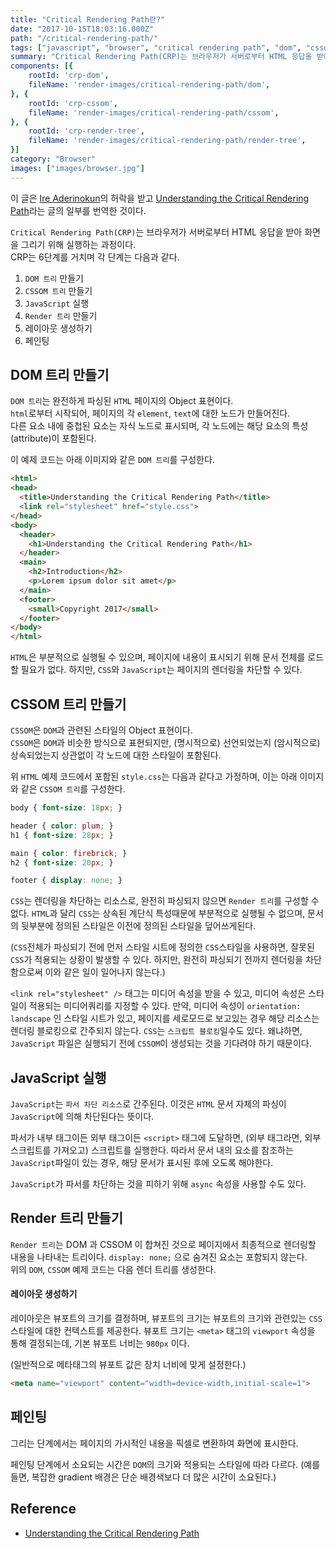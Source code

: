 ```yaml
---
title: "Critical Rendering Path란?"
date: "2017-10-15T18:03:16.000Z"
path: "/critical-rendering-path/"
tags: ["javascript", "browser", "critical rendering path", "dom", "cssom"]
summary: "Critical Rendering Path(CRP)는 브라우저가 서버로부터 HTML 응답을 받아 화면을 그리기 위해 실행하는 과정이다."
components: [{
	rootId: 'crp-dom',
	fileName: 'render-images/critical-rendering-path/dom',
}, {
	rootId: 'crp-cssom',
	fileName: 'render-images/critical-rendering-path/cssom',
}, {
	rootId: 'crp-render-tree',
	fileName: 'render-images/critical-rendering-path/render-tree',
}]
category: "Browser"
images: ["images/browser.jpg"]
---
```


이 글은 [Ire Aderinokun](https://ireaderinokun.com/)의 허락을 받고
[Understanding the Critical Rendering Path](https://bitsofco.de/understanding-the-critical-rendering-path/)라는 글의 일부를 번역한 것이다.

`Critical Rendering Path(CRP)`는 브라우저가 서버로부터 HTML 응답을 받아 화면을 그리기 위해 실행하는 과정이다.<br />
CRP는 6단계를 거치며 각 단계는 다음과 같다.

1. `DOM 트리` 만들기
2. `CSSOM 트리` 만들기
3. `JavaScript` 실행
4. `Render 트리` 만들기
5. 레이아웃 생성하기
6. 페인팅

## DOM 트리 만들기

`DOM 트리`는 완전하게 파싱된 `HTML` 페이지의 Object 표현이다.<br />
`html`로부터 시작되어, 페이지의 각 `element`, `text`에 대한 노드가 만들어진다.<br />
다른 요소 내에 중첩된 요소는 자식 노드로 표시되며, 각 노드에는 해당 요소의 특성(attribute)이 포함된다.

이 예제 코드는 아래 이미지와 같은 `DOM 트리`를 구성한다.

```html
<html>
<head>
  <title>Understanding the Critical Rendering Path</title>
  <link rel="stylesheet" href="style.css">
</head>
<body>
  <header>
    <h1>Understanding the Critical Rendering Path</h1>
  </header>
  <main>
    <h2>Introduction</h2>
    <p>Lorem ipsum dolor sit amet</p>
  </main>
  <footer>
    <small>Copyright 2017</small>
  </footer>
</body>
</html>
```

<div class="render-image" id="crp-dom"></div>

`HTML`은 부분적으로 실행될 수 있으며, 페이지에 내용이 표시되기 위해 문서 전체를 로드할 필요가 없다.
하지만, `CSS`와 `JavaScript`는 페이지의 렌더링을 차단할 수 있다.

## CSSOM 트리 만들기

`CSSOM`은 `DOM`과 관련된 스타일의 Object 표현이다.<br />
`CSSOM`은 `DOM`과 비슷한 방식으로 표현되지만, (명시적으로) 선언되었는지 (암시적으로) 상속되었는지 상관없이 각 노드에 대한 스타일이 포함된다.

위 `HTML` 예제 코드에서 포함된 `style.css`는 다음과 같다고 가정하며, 이는 아래 이미지와 같은 `CSSOM 트리`를 구성한다.

```css
body { font-size: 18px; }

header { color: plum; }
h1 { font-size: 28px; }

main { color: firebrick; }
h2 { font-size: 20px; }

footer { display: none; }
```

<div class="render-image" id="crp-cssom"></div>

`CSS`는 렌더링을 차단하는 리소스로, 완전히 파싱되지 않으면 `Render 트리`를 구성할 수 없다.
`HTML`과 달리 `CSS`는 상속된 계단식 특성때문에 부분적으로 실행될 수 없으며, 문서의 뒷부분에 정의된 스타일은 이전에 정의된 스타일을 덮어쓰게된다.

(`CSS`전체가 파싱되기 전에 먼저 스타일 시트에 정의한 `CSS`스타일을 사용하면, 잘못된 `CSS`가 적용되는 상황이 발생할 수 있다.
하지만, 완전히 파싱되기 전까지 렌더링을 차단함으로써 이와 같은 일이 일어나지 않는다.)

`<link rel="stylesheet" />` 태그는 미디어 속성을 받을 수 있고, 미디어 속성은 스타일이 적용되는 미디어쿼리를 지정할 수 있다.
만약, 미디어 속성이 `orientation: landscape` 인 스타일 시트가 있고, 페이지를 세로모드로 보고있는 경우 해당 리소스는 렌더링 블로킹으로 간주되지 않는다.
`CSS`는 `스크립트 블로킹`일수도 있다. 왜냐하면, `JavaScript` 파일은 실행되기 전에 `CSSOM`이 생성되는 것을 기다려야 하기 때문이다.

## JavaScript 실행
`JavaScript`는 `파서 차단 리소스`로 간주된다.
이것은 `HTML` 문서 자체의 파싱이 `JavaScript`에 의해 차단된다는 뜻이다.

파서가 내부 태그이든 외부 태그이든 `<script>` 태그에 도달하면, (외부 태그라면, 외부 스크립트를 가져오고) 스크립트를 실행한다.
따라서 문서 내의 요소를 참조하는 `JavaScript`파일이 있는 경우, 해당 문서가 표시된 후에 오도록 해야한다.

`JavaScript`가 파서를 차단하는 것을 피하기 위해 `async` 속성을 사용할 수도 있다.

## Render 트리 만들기
`Render 트리`는 DOM 과 CSSOM 이 합쳐진 것으로 페이지에서 최종적으로 렌더링할 내용을 나타내는 트리이다.
`display: none;` 으로 숨겨진 요소는 포함되지 않는다.<br />
위의 `DOM`, `CSSOM` 예제 코드는 다음 렌더 트리를 생성한다.

<div class="render-image" id="crp-render-tree"></div>

#### 레이아웃 생성하기
레이아웃은 뷰포트의 크기를 결정하며, 뷰포트의 크기는 뷰포트의 크기와 관련있는 `CSS` 스타일에 대한 컨텍스트를 제공한다.
뷰포트 크기는 `<meta>` 태그의 `viewport` 속성을 통해 결정되는데, 기본 뷰포트 너비는 `980px` 이다.

(일반적으로 메타태그의 뷰포트 값은 장치 너비에 맞게 설정한다.)

```html
<meta name="viewport" content="width=device-width,initial-scale=1">
```

## 페인팅
그리는 단계에서는 페이지의 가시적인 내용을 픽셀로 변환하여 화면에 표시한다.

페인팅 단계에서 소요되는 시간은 `DOM`의 크기와 적용되는 스타일에 따라 다르다. (예를 들면, 복잡한 gradient 배경은 단순 배경색보다 더 많은 시간이 소요된다.)

## Reference
- [Understanding the Critical Rendering Path](https://bitsofco.de/understanding-the-critical-rendering-path/)
